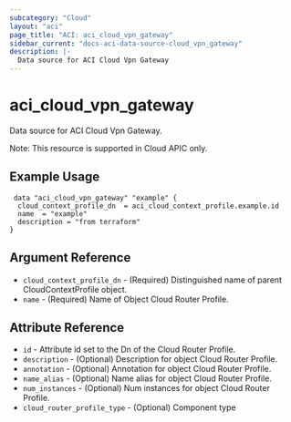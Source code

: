```yaml
---
subcategory: "Cloud"
layout: "aci"
page_title: "ACI: aci_cloud_vpn_gateway"
sidebar_current: "docs-aci-data-source-cloud_vpn_gateway"
description: |-
  Data source for ACI Cloud Vpn Gateway
---
```


# aci_cloud_vpn_gateway #
Data source for ACI Cloud Vpn Gateway.


Note: This resource is supported in Cloud APIC only.

## Example Usage ##

```hcl
 data "aci_cloud_vpn_gateway" "example" {
  cloud_context_profile_dn  = aci_cloud_context_profile.example.id
  name  = "example"
  description = "from terraform"
}

```
## Argument Reference ##
* `cloud_context_profile_dn` - (Required) Distinguished name of parent CloudContextProfile object.
* `name` - (Required) Name of Object Cloud Router Profile.



## Attribute Reference

* `id` - Attribute id set to the Dn of the Cloud Router Profile.
* `description` - (Optional) Description for object Cloud Router Profile.
* `annotation` - (Optional) Annotation for object Cloud Router Profile.
* `name_alias` - (Optional) Name alias for object Cloud Router Profile.
* `num_instances` - (Optional) Num instances for object Cloud Router Profile.
* `cloud_router_profile_type` - (Optional) Component type

